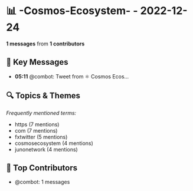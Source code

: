 # 📊 -Cosmos-Ecosystem- - 2022-12-24
**1 messages** from **1 contributors**

## 💬 Key Messages
- **05:11** @combot: [‌‌‌‌‎⁠](https://twitter.com/CosmosEcosystem/status/1606517855125925888)Tweet from ⚛️ Cosmos Ecos...

## 🔍 Topics & Themes
*Frequently mentioned terms:*
- https (7 mentions)
- com (7 mentions)
- fxtwitter (5 mentions)
- cosmosecosystem (4 mentions)
- junonetwork (4 mentions)

## 👥 Top Contributors
- @combot: 1 messages